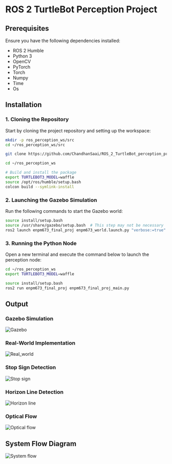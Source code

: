 # ROS 2 TurtleBot Perception Project

## Prerequisites

Ensure you have the following dependencies installed:

- ROS 2 Humble
- Python 3
- OpenCV
- PyTorch
- Torch
- Numpy
- Time
- Os

## Installation

### 1. Cloning the Repository

Start by cloning the project repository and setting up the workspace:

```bash
mkdir -p ros_perception_ws/src
cd ~/ros_perception_ws/src

git clone https://github.com/ChandhanSaai/ROS_2_TurtleBot_perception_project.git

cd ~/ros_perception_ws

# Build and install the package
export TURTLEBOT3_MODEL=waffle
source /opt/ros/humble/setup.bash
colcon build --symlink-install
```

### 2. Launching the Gazebo Simulation

Run the following commands to start the Gazebo world:

```bash
source install/setup.bash
source /usr/share/gazebo/setup.bash  # This step may not be necessary
ros2 launch enpm673_final_proj enpm673_world.launch.py "verbose:=true"
```

### 3. Running the Python Node

Open a new terminal and execute the command below to launch the perception node:

```bash
cd ~/ros_perception_ws
export TURTLEBOT3_MODEL=waffle

source install/setup.bash
ros2 run enpm673_final_proj enpm673_final_proj_main.py
```

## Output

### Gazebo Simulation

![Gazebo](Gazebo_implementation_gif.gif)

### Real-World Implementation

![Real_world](Real_world_implementation_gif.gif)

### Stop Sign Detection

![Stop sign](Stop_sign_picture.jpg)

### Horizon Line Detection

![Horizon line](horizon_line_image.png)

### Optical Flow

![Optical flow](Optical_flow_picture.jpg)

## System Flow Diagram

![System flow](System_flow_picture.png)

